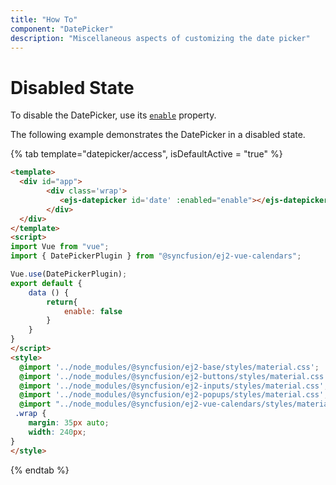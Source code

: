 ```yaml
---
title: "How To"
component: "DatePicker"
description: "Miscellaneous aspects of customizing the date picker"
---
```


# Disabled State

To disable the DatePicker, use its
[`enable`](../../api/datepicker#enabled)
property.

The following example demonstrates the DatePicker in
a disabled state.

{% tab template="datepicker/access", isDefaultActive = "true" %}

```html
<template>
  <div id="app">
        <div class='wrap'>
           <ejs-datepicker id='date' :enabled="enable"></ejs-datepicker>
        </div>
  </div>
</template>
<script>
import Vue from "vue";
import { DatePickerPlugin } from "@syncfusion/ej2-vue-calendars";

Vue.use(DatePickerPlugin);
export default {
    data () {
        return{
            enable: false
        }
    }
}
</script>
<style>
  @import '../node_modules/@syncfusion/ej2-base/styles/material.css';
  @import '../node_modules/@syncfusion/ej2-buttons/styles/material.css';
  @import '../node_modules/@syncfusion/ej2-inputs/styles/material.css';
  @import '../node_modules/@syncfusion/ej2-popups/styles/material.css';
  @import "../node_modules/@syncfusion/ej2-vue-calendars/styles/material.css";
 .wrap {
    margin: 35px auto;
    width: 240px;
}
</style>
```

{% endtab %}